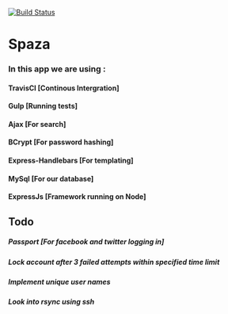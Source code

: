 [![Build Status](https://travis-ci.org/Django0505/Spaza.svg?branch=master)](https://travis-ci.org/Django0505/Spaza)

# Spaza 

### In this app we are using :
#### TravisCI [Continous Intergration]
#### Gulp [Running tests]
#### Ajax [For search]
#### BCrypt [For password hashing]
#### Express-Handlebars [For templating]
#### MySql [For our database]
#### ExpressJs [Framework running on Node]
## Todo
##### Passport [For facebook and twitter logging in]
##### Lock account after 3 failed attempts within specified time limit
##### Implement unique user names 
##### Look into rsync using ssh


